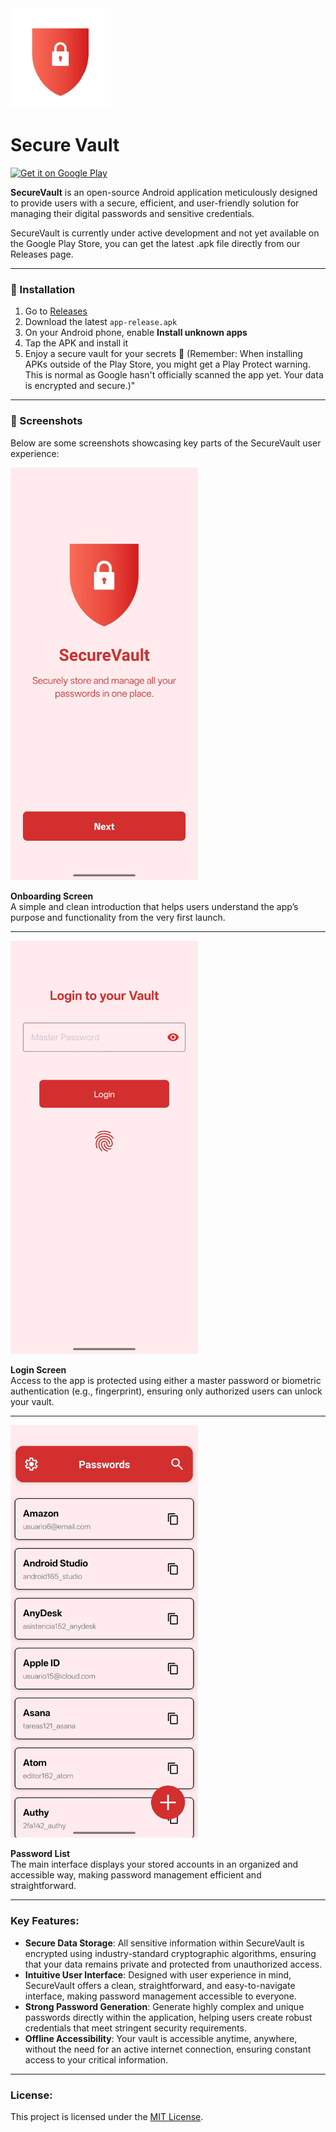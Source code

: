 <img src="https://github.com/enekocm7/SecureVault/blob/master/images/logo.png?raw=true" alt="logo" width="160"/>

# Secure Vault

[![Get it on Google Play](https://play.google.com/intl/en_us/badges/static/images/badges/en_badge_web_generic.png)]([https://play.google.com/store/apps/details?id=com.tuapp](https://play.google.com/store/apps/details?id=com.enekocm.securevault))


**SecureVault** is an open-source Android application meticulously designed to provide users with a secure, efficient, and user-friendly solution for managing their digital passwords and sensitive credentials.

SecureVault is currently under active development and not yet available on the Google Play Store, you can get the latest .apk file directly from our Releases page.

---

### 🚀 Installation

1. Go to [Releases](https://github.com/enekocm7/SecureVault/releases)
2. Download the latest `app-release.apk`
3. On your Android phone, enable **Install unknown apps**
4. Tap the APK and install it
5. Enjoy a secure vault for your secrets 🔐
(Remember: When installing APKs outside of the Play Store, you might get a Play Protect warning. This is normal as Google hasn't officially scanned the app yet. Your data is encrypted and secure.)"

---

### 📱 Screenshots

Below are some screenshots showcasing key parts of the SecureVault user experience:

<img src="https://github.com/enekocm7/SecureVault/blob/master/images/welcome.jpg?raw=true" alt="Onboarding Screen" width="300"/>

**Onboarding Screen**  
A simple and clean introduction that helps users understand the app’s purpose and functionality from the very first launch.

---

<img src="https://github.com/enekocm7/SecureVault/blob/master/images/login.jpg?raw=true" alt="Login Screen" width="300"/>

**Login Screen**  
Access to the app is protected using either a master password or biometric authentication (e.g., fingerprint), ensuring only authorized users can unlock your vault.

---

<img src="https://github.com/enekocm7/SecureVault/blob/master/images/main_page.jpg?raw=true" alt="Password List Screen" width="300"/>

**Password List**  
The main interface displays your stored accounts in an organized and accessible way, making password management efficient and straightforward.


---

### Key Features:

* **Secure Data Storage**: All sensitive information within SecureVault is encrypted using industry-standard cryptographic algorithms, ensuring that your data remains private and protected from unauthorized access.
* **Intuitive User Interface**: Designed with user experience in mind, SecureVault offers a clean, straightforward, and easy-to-navigate interface, making password management accessible to everyone.
* **Strong Password Generation**: Generate highly complex and unique passwords directly within the application, helping users create robust credentials that meet stringent security requirements.
* **Offline Accessibility**: Your vault is accessible anytime, anywhere, without the need for an active internet connection, ensuring constant access to your critical information.

---
### License:

This project is licensed under the [MIT License](LICENSE).
